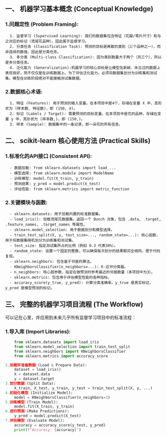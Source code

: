 ## 一、 机器学习基本概念 (Conceptual Knowledge)
  ### 1.问题定性 (Problem Framing):
      1. 监督学习 (Supervised Learning): 我们的数据集包含特征（花瓣/萼片尺寸）和与之对应的标记（鸢尾花品种），因此属于监督学习。
      2. 分类任务 (Classification Task): 预测的目标是离散的类别（三个品种之一），而非连续的数值，因此是分类任务。 
      3. 多分类 (Multi-class Classification): 因为类别数量大于两个（共三个），所以是多分类任务。
      4. 泛化能力 (Generalization):机器学习的核心目标是让模型在新颖、未见过的数据上表现良好，而不仅仅是在训练数据上。为了评估泛化能力，必须将数据集划分为训练集和测试集。模型在训练阶段绝对不能接触测试集数据。
  ### 2.数据核心术语:
      1. 特征 (Features): 用于预测的输入变量。在本项目中是4个，存储在变量 X 中，其形状为 (样本数, 特征数)，即 (150, 4)。
      2. 标记 (Labels / Target): 需要预测的目标变量。在本项目中是花的品种，存储在变量 y 中，其形状为 (样本数,)，即 (150,)。
      3. 样本 (Sample): 数据集中的一条记录，即一朵花的所有信息。
      
## 二、 scikit-learn 核心使用方法 (Practical Skills)
  ### 1.标准化的API接口 (Consistent API):
      - 数据加载: from sklearn.datasets import load_...
      - 模型选择: from sklearn.module import ModelName
      - 训练模型: model.fit(X_train, y_train)
      - 预测结果: y_pred = model.predict(X_test)
      - 评估性能: from sklearn.metrics import metric_function
  ### 2.关键模块与函数:
      - sklearn.datasets: 用于加载内置的标准数据集。
      - load_iris(): 加载鸢尾花数据集。返回一个 Bunch 对象，包含 .data, .target, .feature_names, .target_names 等属性。
      - sklearn.model_selection: 用于数据划分和模型选择。
      - train_test_split(X, y, test_size=..., random_state=...): 核心函数，用于将数据集随机划分为训练集和测试集。
      - test_size: 指定测试集所占的比例（例如 0.3 代表30%）。
      - random_state: 设置一个固定的整数，可以确保每次划分的结果都完全相同，便于代码复现。
      - sklearn.neighbors: 包含基于邻居的算法。
      - KNeighborsClassifier(n_neighbors=...): K-近邻分类器。
      - n_neighbors: 核心超参数，指定在做预测时参考最近的邻居数量（本项目中为3）。
      - sklearn.metrics: 包含用于评估模型性能的各种指标。
      - accuracy_score(y_true, y_pred): 计算分类准确率。y_true 是真实标记，y_pred 是模型预测的标记。
      
## 三、 完整的机器学习项目流程 (The Workflow)
可以记在心里，并应用到未来几乎所有监督学习项目中的标准流程：
  ### 1.导入库 (Import Libraries):
  ``` python
      from sklearn.datasets import load_iris
      from sklearn.model_selection import train_test_split
      from sklearn.neighbors import KNeighborsClassifier
      from sklearn.metrics import accuracy_score 
  
  2.加载并准备数据 (Load & Prepare Data):
      dataset = load_iris()
      X = dataset.data
      y = dataset.target
  3.划分数据 (Split Data):
      X_train, X_test, y_train, y_test = train_test_split(X, y, ...)
  4.初始化模型 (Initialize Model):
      model = KNeighborsClassifier(n_neighbors=3)
  5.训练模型 (Train Model):
      model.fit(X_train, y_train)
  6.进行预测 (Make Predictions):
      y_pred = model.predict(X_test)
  7.评估模型 (Evaluate Model):
      accuracy = accuracy_score(y_test, y_pred)
      print(f"Accuracy: {accuracy}")
